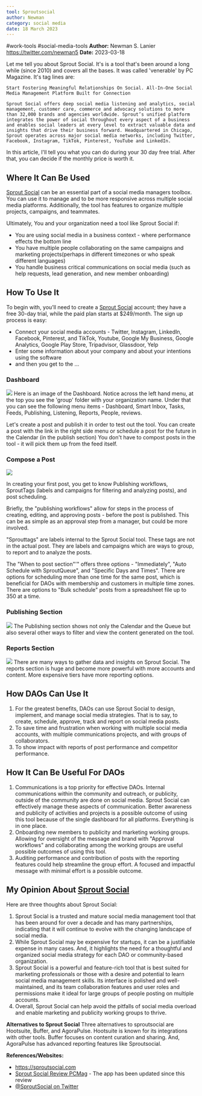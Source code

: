 ```yaml
---
tool: Sproutsocial
author: Newman
category: social media
date: 18 March 2023
---
```

#work-tools #social-media-tools
**Author:** Newman S. Lanier  https://twitter.com/newman5
**Date:** 2023-03-18

Let me tell you about Sprout Social. It's is a tool that's been around a long while (since 2010) and covers all the bases.  It was called 'venerable' by PC Magazine.  It's tag lines are:
```wrap
Start Fostering Meaningful Relationships On Social. All-In-One Social Media Management Platform Built for Connection 
```

``` wrap
Sprout Social offers deep social media listening and analytics, social management, customer care, commerce and advocacy solutions to more than 32,000 brands and agencies worldwide. Sprout’s unified platform integrates the power of social throughout every aspect of a business and enables social leaders at every level to extract valuable data and insights that drive their business forward. Headquartered in Chicago, Sprout operates across major social media networks, including Twitter, Facebook, Instagram, TikTok, Pinterest, YouTube and LinkedIn.
```

In this article, I'll tell you what you can do during your 30 day free trial.  After that, you can decide if the monthly price is worth it.

## Where It Can Be Used

[Sprout Social](https://sproutsocial.com) can be an essential part of a social media managers toolbox.  You can use it to manage and to be more responsive across multiple social media platforms.  Additionally, the tool has features to organize multiple projects, campaigns, and teammates.  

Ultimately, You and your organization need a tool like Sprout Social if:
- You are using social media in a business context - where performance effects the bottom line
- You have multiple people collaborating on the same campaigns and marketing projects(perhaps in different timezones or who speak different languages)
- You handle business critical communications on social media (such as help requests, lead generation, and new member onboarding)

## How To Use It

To begin with, you’ll need to create a [Sprout Social](https://sproutsocial.com/trial/) account; they have a free 30-day trial, while the paid plan starts at $249/month.  The sign up process is easy: 
- Connect your social media accounts - Twitter, Instagram, LinkedIn, Facebook, Pinterest, and TikTok, Youtube, Google My Business, Google Analytics, Google Play Store, Tripadvisor, Glassdoor, Yelp
- Enter some information about your company and about your intentions using the software
- and then you get to the ...

### Dashboard
![](https://i.imgur.com/vauhS1R.png)
Here is an image of the Dashboard.  Notice across the left hand menu, at the top you see the 'group' folder with your organization name.  Under that you can see the following menu items - Dashboard, Smart Inbox, Tasks, Feeds, Publishing, Listening, Reports, People, reviews. 

Let's create a post and publish it in order to test out the tool. You can create a post with the link in the right side menu or schedule a post for the future in the Calendar (in the publish section)  You don't have to compost posts in the tool - it will pick them up from the feed itself. 

### Compose a Post
![](https://i.imgur.com/Omgo8bf.png)

In creating your first post, you get to know Publishing workflows, SproutTags (labels and campaigns for filtering and analyzing posts),  and post scheduling.

Briefly, the "publishing workflows" allow for steps in the process of creating, editing, and approving posts - before the post is published.  This can be as simple as an approval step from a manager, but could be more involved.

"Sprouttags" are labels internal to the Sprout Social tool.  These tags are not in the actual post. They are labels and campaigns which are ways to group, to report and to analyze the posts.

The "When to post section"'" offers three options - "Immediately", "Auto Schedule with SproutQueue", and "Specific Days and Times".  There are options for scheduling more than one time for the same post, which is beneficial for DAOs with membership and customers in multiple time zones.  There are options to "Bulk schedule" posts from a spreadsheet file up to 350 at a time.

### Publishing Section
![](https://i.imgur.com/O2QuceI.png)
The Publishing section shows not only the Calendar and the Queue but also several other ways to filter and view the content generated on the tool. 


### Reports Section
![](https://i.imgur.com/5fn1WpQ.png)
There are many ways to gather data and insights on Sprout Social.  The reports section is huge and become more powerful with more accounts and content.  More expensive tiers have more reporting options. 


## How DAOs Can Use It

1. For the greatest benefits, DAOs can use Sprout Social to design, implement, and manage social media strategies.   That  is to say,  to create, schedule, approve, track and report on social media posts.  
2. To save time and frustration when working with multiple social media accounts, with multiple communications projects, and with groups of collaborators.  
3. To show impact with reports of post performance and competitor performance.   
    

## How It Can Be Useful For DAOs

1.  Communications is a top priority for effective DAOs.  Internal communications within the community and outreach, or publicity, outside of the community are done on social media.  Sprout Social can effectively manage these aspects of communication.  Better awareness and publicity of activities and projects is a possible outcome of using this tool because of the single dashboard for all platforms.  Everything is in one place.
2.  Onboarding new members to publicity and marketing working groups.  Allowing for oversight of the message and brand with "Approval workflows" and collaborating among the working groups are useful possible outcomes of using this tool.
3. Auditing performance and contribution of posts with the reporting features could help streamline the group effort.  A focused and impactful message with minimal effort is a possible outcome.   
    

## My Opinion About  [Sprout Social](https://sproutsocial.com)
Here are three thoughts about Sprout Social:
1.  Sprout Social is a trusted and mature social media management tool that has been around for over a decade and has many partnerships, indicating that it will continue to evolve with the changing landscape of social media.
2.  While Sprout Social may be expensive for startups, it can be a justifiable expense in many cases. And, it highlights the need for a thoughtful and organized social media strategy for each DAO or community-based organization.
3.  Sprout Social is a powerful and feature-rich tool that is best suited for marketing professionals or those with a desire and potential to learn social media management skills. Its interface is polished and well-maintained, and its team collaboration features and user roles and permissions make it ideal for large groups of people posting on multiple accounts. 
4. Overall, Sprout Social can help avoid the pitfalls of social media overload and enable marketing and publicity working groups to thrive.

**Alternatives to Sprout Social**
Three alternatives to sproutsocial are Hootsuite, Buffer, and AgoraPulse. Hootsuite is known for its integrations with other tools.  Buffer focuses on content curation and sharing.  And, AgoraPulse has advanced reporting features like Sproutsocial.


**References/Websites:**

-   https://sproutsocial.com
-   [Sprout Social Review  PCMag](https://www.pcmag.com/reviews/sprout-social) - The app has been updated since this review
-   [@SproutSocial on Twitter](https://twitter.com/SproutSocial)



